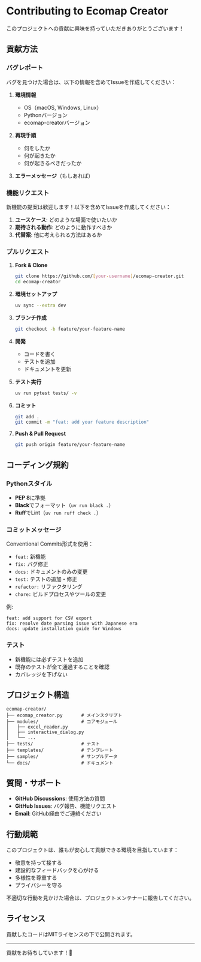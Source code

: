 # Contributing to Ecomap Creator

このプロジェクトへの貢献に興味を持っていただきありがとうございます！

## 貢献方法

### バグレポート

バグを見つけた場合は、以下の情報を含めてIssueを作成してください：

1. **環境情報**
   - OS（macOS, Windows, Linux）
   - Pythonバージョン
   - ecomap-creatorバージョン

2. **再現手順**
   - 何をしたか
   - 何が起きたか
   - 何が起きるべきだったか

3. **エラーメッセージ**（もしあれば）

### 機能リクエスト

新機能の提案は歓迎します！以下を含めてIssueを作成してください：

1. **ユースケース**: どのような場面で使いたいか
2. **期待される動作**: どのように動作すべきか
3. **代替案**: 他に考えられる方法はあるか

### プルリクエスト

1. **Fork & Clone**
   ```bash
   git clone https://github.com/[your-username]/ecomap-creator.git
   cd ecomap-creator
   ```

2. **環境セットアップ**
   ```bash
   uv sync --extra dev
   ```

3. **ブランチ作成**
   ```bash
   git checkout -b feature/your-feature-name
   ```

4. **開発**
   - コードを書く
   - テストを追加
   - ドキュメントを更新

5. **テスト実行**
   ```bash
   uv run pytest tests/ -v
   ```

6. **コミット**
   ```bash
   git add .
   git commit -m "feat: add your feature description"
   ```

7. **Push & Pull Request**
   ```bash
   git push origin feature/your-feature-name
   ```

## コーディング規約

### Pythonスタイル

- **PEP 8**に準拠
- **Black**でフォーマット（`uv run black .`）
- **Ruff**でLint（`uv run ruff check .`）

### コミットメッセージ

Conventional Commits形式を使用：

- `feat:` 新機能
- `fix:` バグ修正
- `docs:` ドキュメントのみの変更
- `test:` テストの追加・修正
- `refactor:` リファクタリング
- `chore:` ビルドプロセスやツールの変更

例:
```
feat: add support for CSV export
fix: resolve date parsing issue with Japanese era
docs: update installation guide for Windows
```

### テスト

- 新機能には必ずテストを追加
- 既存のテストが全て通過することを確認
- カバレッジを下げない

## プロジェクト構造

```
ecomap-creator/
├── ecomap_creator.py       # メインスクリプト
├── modules/                # コアモジュール
│   ├── excel_reader.py
│   ├── interactive_dialog.py
│   └── ...
├── tests/                  # テスト
├── templates/              # テンプレート
├── samples/                # サンプルデータ
└── docs/                   # ドキュメント
```

## 質問・サポート

- **GitHub Discussions**: 使用方法の質問
- **GitHub Issues**: バグ報告、機能リクエスト
- **Email**: GitHub経由でご連絡ください

## 行動規範

このプロジェクトは、誰もが安心して貢献できる環境を目指しています：

- 敬意を持って接する
- 建設的なフィードバックを心がける
- 多様性を尊重する
- プライバシーを守る

不適切な行動を見かけた場合は、プロジェクトメンテナーに報告してください。

## ライセンス

貢献したコードはMITライセンスの下で公開されます。

---

貢献をお待ちしています！🎉
